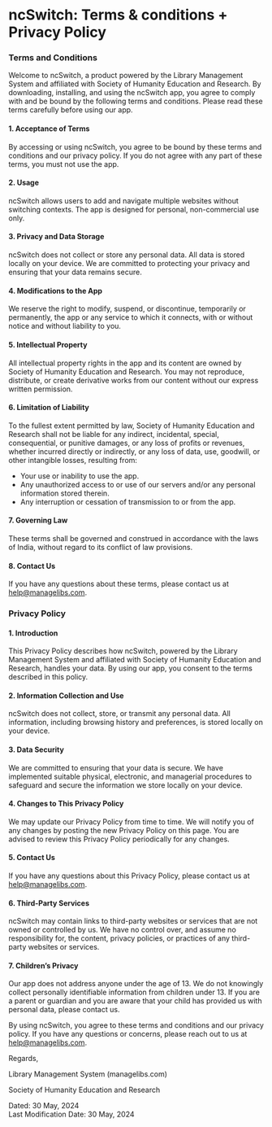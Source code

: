 # ncSwitch: Terms & conditions + Privacy Policy

### Terms and Conditions

Welcome to ncSwitch, a product powered by the Library Management System and affiliated with Society of Humanity Education and Research. By downloading, installing, and using the ncSwitch app, you agree to comply with and be bound by the following terms and conditions. Please read these terms carefully before using our app.

#### 1. Acceptance of Terms
By accessing or using ncSwitch, you agree to be bound by these terms and conditions and our privacy policy. If you do not agree with any part of these terms, you must not use the app.

#### 2. Usage
ncSwitch allows users to add and navigate multiple websites without switching contexts. The app is designed for personal, non-commercial use only.

#### 3. Privacy and Data Storage
ncSwitch does not collect or store any personal data. All data is stored locally on your device. We are committed to protecting your privacy and ensuring that your data remains secure.

#### 4. Modifications to the App
We reserve the right to modify, suspend, or discontinue, temporarily or permanently, the app or any service to which it connects, with or without notice and without liability to you.

#### 5. Intellectual Property
All intellectual property rights in the app and its content are owned by Society of Humanity Education and Research. You may not reproduce, distribute, or create derivative works from our content without our express written permission.

#### 6. Limitation of Liability
To the fullest extent permitted by law, Society of Humanity Education and Research shall not be liable for any indirect, incidental, special, consequential, or punitive damages, or any loss of profits or revenues, whether incurred directly or indirectly, or any loss of data, use, goodwill, or other intangible losses, resulting from:
- Your use or inability to use the app.
- Any unauthorized access to or use of our servers and/or any personal information stored therein.
- Any interruption or cessation of transmission to or from the app.

#### 7. Governing Law
These terms shall be governed and construed in accordance with the laws of India, without regard to its conflict of law provisions.

#### 8. Contact Us
If you have any questions about these terms, please contact us at help@managelibs.com.

### Privacy Policy

#### 1. Introduction
This Privacy Policy describes how ncSwitch, powered by the Library Management System and affiliated with Society of Humanity Education and Research, handles your data. By using our app, you consent to the terms described in this policy.

#### 2. Information Collection and Use
ncSwitch does not collect, store, or transmit any personal data. All information, including browsing history and preferences, is stored locally on your device.

#### 3. Data Security
We are committed to ensuring that your data is secure. We have implemented suitable physical, electronic, and managerial procedures to safeguard and secure the information we store locally on your device.

#### 4. Changes to This Privacy Policy
We may update our Privacy Policy from time to time. We will notify you of any changes by posting the new Privacy Policy on this page. You are advised to review this Privacy Policy periodically for any changes.

#### 5. Contact Us
If you have any questions about this Privacy Policy, please contact us at help@managelibs.com.

#### 6. Third-Party Services
ncSwitch may contain links to third-party websites or services that are not owned or controlled by us. We have no control over, and assume no responsibility for, the content, privacy policies, or practices of any third-party websites or services.

#### 7. Children’s Privacy
Our app does not address anyone under the age of 13. We do not knowingly collect personally identifiable information from children under 13. If you are a parent or guardian and you are aware that your child has provided us with personal data, please contact us.

By using ncSwitch, you agree to these terms and conditions and our privacy policy. If you have any questions or concerns, please reach out to us at help@managelibs.com.


Regards,


Library Management System (managelibs.com)


Society of Humanity Education and Research

Dated: 30 May, 2024  
Last Modification Date: 30 May, 2024
